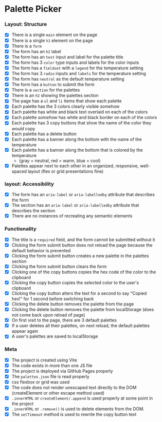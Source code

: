 # Palette Picker

### Layout: Structure
- [x] There is a single `main` element on the page
- [x] There is a single `h1` element on the page
- [x] There is a `form`
- [x] The form has an `h2` label
- [x] The form has an `text` input and label for the palette title
- [x] The form has 3 `color` type inputs and labels for the color inputs
- [x] The form has a `fieldset` with a `legend` for the temperature setting
- [x] The form has 3 `radio` inputs and `labels` for the temperature setting
- [x] The form has `neutral` as the default temperature setting
- [x] The form has a `button` to submit the form
- [x] There is a `section` for the palettes
- [x] There is an `h2` showing the palettes section
- [x] The page has a `ul` and `li` items that show each palette
- [x] Each palette has the 3 colors clearly visible somehow
- [x] Each palette has white and black text overlaid on each of the colors
- [x] Each palette *somehow* has white and black border on each of the colors
- [x] Each palette has 3 copy buttons that show the name of the color they *would* copy
- [x] Each palette has a delete button
- [x] Each palette has a banner along the bottom with the name of the temperature
- [x] Each palette has a banner along the bottom that is colored by the temperature
  - (gray = neutral, red = warm, blue = cool)
- [x] Palettes appear next to each other in an organized, responsive, well-spaced layout (flex or grid presentations fine)

### layout: Accessibility
- [x] The form has an `aria-label` or `aria-labelledby` attribute that describes the form
- [x] The section has an `aria-label` or `aria-labelledby` attribute that describes the section
- [x] There are no instances of recreating any semantic elements

### Functionality
- [x] The title is a `required` field, and the form cannot be submitted without it
- [x] Clicking the form submit button does not reload the page because the default behavior is prevented
- [x] Clicking the form submit button creates a new palette in the palettes section
- [x] Clicking the form submit button clears the form
- [x] Clicking one of the copy buttons copies the hex code of the color to the clipboard
- [x] Clicking the copy button copies the selected color to the user's clipboard
- [x] Clicking the copy button alters the text for a second to say "Copied hex!" for 1 second before switching back
- [x] Clicking the delete button removes the palette from the page
- [x] Clicking the delete button removes the palette from localStorage (does not come back upon reload of page)
- [x] On first visit to the page, there are 3 default palettes
- [x] If a user deletes all their palettes, on next reload, the default palettes appear again
- [x] A user's palettes are saved to localStorage

### Meta
- [x] The project is created using Vite
- [x] The code exists in more than one JS file
- [x] The project is deployed via GitHub Pages properly
- [x] The `palettes.json` file is read properly
- [x] css flexbox or grid was used
- [x] The code does not render unescaped text directly to the DOM (createElement or other escape method used)
- [x] `.innerHTML` or `createElement/.append` is used properly at some point in the project
- [x] `.innerHTML` or `.remove()` is used to delete elements from the DOM.
- [x] The `setTimeout` method is used to rewrite the copy button text